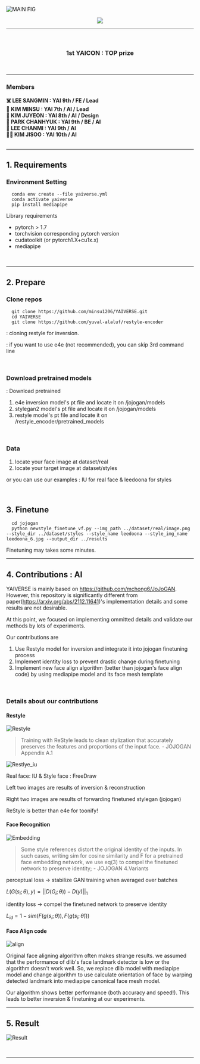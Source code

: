 ![MAIN FIG](figures/main.jpg)
<p align="center"><img src="figures/result.gif"></p>

---

</br>
<h3 align="center"> 1st YAICON : TOP prize </h3>
</br>

---

### Members ###
<b>
☠️ LEE SANGMIN  :  YAI 9th / FE / Lead </br>
🌈 KIM MINSU  :  YAI 7th / AI / Lead </br>
🐋 KIM JUYEON  :  YAI 8th / AI / Design </br>
🦄 PARK CHANHYUK  :  YAI 9th / BE / AI </br>
🎄 LEE CHANMI  :  YAI 9th / AI </br>
🎅🏼 KIM JISOO  :  YAI 10th / AI </br>
</b>
</br>

---

## 1. Requirements ##

### Environment Setting ###
```
  conda env create --file yaiverse.yml
  conda activate yaiverse
  pip install mediapipe
```

Library requirements
- pytorch > 1.7
- torchvision corresponding pytorch version
- cudatoolkit (or pytorch1.X+cu1x.x)
- mediapipe

</br>

---

## 2. Prepare ##

### Clone repos ###
```
  git clone https://github.com/minsu1206/YAIVERSE.git
  cd YAIVERSE
  git clone https://github.com/yuval-alaluf/restyle-encoder
```
: cloning restyle for inversion.

: if you want to use e4e (not recommended), you can skip 3rd command line

</br>

### Download pretrained models ###
: Download pretrained
1. e4e inversion model's pt file and locate it on /jojogan/models
2. stylegan2 model's pt file and locate it on /jojogan/models
3. restyle model's pt file and locate it on /restyle_encoder/pretrained_models

</br>

### Data ###
1. locate your face image at dataset/real
2. locate your target image at dataset/styles

or you can use our examples : IU for real face & leedoona for styles

</br>

## 3. Finetune ##
```
  cd jojogan
  python newstyle_finetune_vf.py --img_path ../dataset/real/image.png --style_dir ../dataset/styles --style_name leedoona --style_img_name leedoona_6.jpg --output_dir ../results
```

Finetuning may takes some minutes. </br>

---

## 4. Contributions : AI ##

YAIVERSE is mainly based on https://github.com/mchong6/JoJoGAN. However, this repository is significantly different from paper(https://arxiv.org/abs/2112.11641)'s implementation details and some results are not desirable.

At this point, we focused on implementing ommitted details and validate our methods by lots of experiments.

Our contributions are
1. Use Restyle model for inversion and integrate it into jojogan finetuning process
2. Implement identity loss to prevent drastic change during finetuning
3. Implement new face align algorithm (better than jojogan's face align code) by using mediapipe model and its face mesh template
</br>


### Details about our contributions ###

#### Restyle ####
![Restyle](figures/restyle.jpg)

> Training with ReStyle leads to clean stylization that accurately preserves the features and proportions of the input face. - JOJOGAN Appendix A.1

![Restlye_iu](figures/restyle_iu.jpg)

Real face: IU & Style face : FreeDraw

Left two images are results of inversion & reconstruction

Right two images are results of forwarding finetuned stylegan (jojogan)

ReStyle is better than e4e for toonify!

#### Face Recognition ####
![Embedding](figures/face_embedding.jpg)

> Some style references distort the original identity of the inputs. In such cases, writing sim for cosine similarity and F for a pretrained face embedding network, we use eq(3) to compel the finetuned network to preserve identity; - JOJOGAN 4.Variants

perceptual loss → stabilize GAN training when averaged over batches

${L}(G(s_i;\theta), y)=||D(G_i;\theta))-D(y)||_1$

identity loss → compel the finetuned network to preserve identity

${L}_{id} = 1-sim(F(g(s_i;\theta)), F(g(s_i;\hat{\theta})))$

#### Face Align code ####

![align](figures/face_align.jpg)

Original face aligning algorithm often makes strange results. we assumed that the performance of dlib's face landmark detector is low or the algorithm doesn't work well. So, we replace dlib model with mediapipe model and change algorithm to use calculate orientation of face by warping detected landmark into mediapipe canonical face mesh model.

Our algorithm shows better performance (both accuracy and speed!). This leads to better inversion & finetuning at our experiments. </br>


---

## 5. Result ##

![Result](figures/results_all.jpg)

</br>

---

